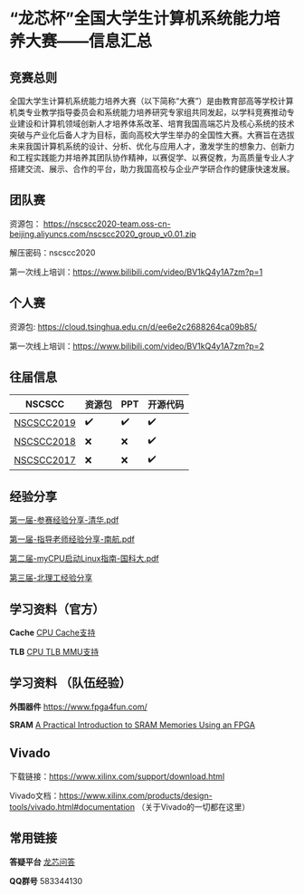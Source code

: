 # “龙芯杯”全国大学生计算机系统能力培养大赛——信息汇总

## 竞赛总则

全国大学生计算机系统能力培养大赛（以下简称“大赛”）是由教育部高等学校计算机类专业教学指导委员会和系统能力培养研究专家组共同发起，以学科竞赛推动专业建设和计算机领域创新人才培养体系改革、培育我国高端芯片及核心系统的技术突破与产业化后备人才为目标，面向高校大学生举办的全国性大赛。大赛旨在选拔未来我国计算机系统的设计、分析、优化与应用人才，激发学生的想象力、创新力和工程实践能力并培养其团队协作精神，以赛促学、以赛促教，为高质量专业人才搭建交流、展示、合作的平台，助力我国高校与企业产学研合作的健康快速发展。

## 团队赛

资源包： https://nscscc2020-team.oss-cn-beijing.aliyuncs.com/nscscc2020_group_v0.01.zip 

解压密码：nscscc2020

第一次线上培训：https://www.bilibili.com/video/BV1kQ4y1A7zm?p=1

## 个人赛

资源包: https://cloud.tsinghua.edu.cn/d/ee6e2c2688264ca09b85/ 

第一次线上培训：https://www.bilibili.com/video/BV1kQ4y1A7zm?p=2

## 往届信息

NSCSCC | 资源包 | PPT | 开源代码 
------------ | ------------- | ------------- | -------------
[NSCSCC2019](./历届信息/NSCSCC2019.md) | :heavy_check_mark: |:heavy_check_mark:|:heavy_check_mark:
[NSCSCC2018](./历届信息/NSCSCC2018) | :x: | :x: | :heavy_check_mark:
[NSCSCC2017](./历届信息/NSCSCC2017) | :x: | :x: | :heavy_check_mark:
## 经验分享

[第一届-参赛经验分享-清华.pdf](https://github.com/loongson-education/nscscc-wiki/blob/master/历届信息/NSCSCC2017/第一届-参赛经验分享-清华.pdf)

[第一届-指导老师经验分享-南航.pdf](https://github.com/loongson-education/nscscc-wiki/blob/master/历届信息/NSCSCC2017/第一届-指导老师经验分享-南航.pdf)

[第二届-myCPU启动Linux指南-国科大.pdf](https://github.com/loongson-education/nscscc-wiki/blob/master/历届信息/NSCSCC2018/第二届-myCPU启动Linux指南-国科大.pdf)

[第三届-北理工经验分享](https://github.com/Silverster98/bit_nscscc_suggestion)

## 学习资料（官方）

**Cache** [CPU Cache支持](./doc/A13_CPU%20TLB%20MMU%E6%94%AF%E6%8C%81.zip)

**TLB** [CPU TLB MMU支持](./doc/A14_CPU%20Cache%E6%94%AF%E6%8C%81.pdf)

## 学习资料 （队伍经验）

**外围器件** https://www.fpga4fun.com/

**SRAM** [A Practical Introduction to SRAM Memories Using an FPGA](https://www.hackster.io/salvador-canas/a-practical-introduction-to-sram-memories-using-an-fpga-i-3f3992)


## Vivado

下载链接：https://www.xilinx.com/support/download.html

Vivado文档：https://www.xilinx.com/products/design-tools/vivado.html#documentation （关于Vivado的一切都在这里）

## 常用链接

**答疑平台** [龙芯问答](http://ask.loongnix.org/?/topic/%E6%95%99%E8%82%B2%E4%B8%8E%E9%AB%98%E6%A0%A1)

**QQ群号** 583344130